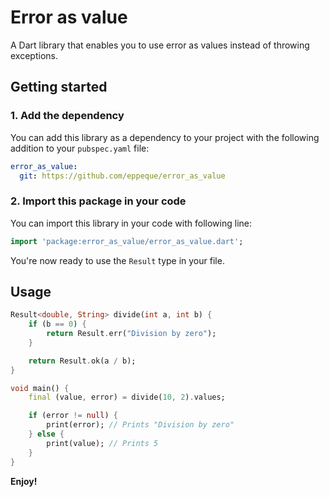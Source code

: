 # Error as value

A Dart library that enables you to use error as values instead of throwing exceptions.

## Getting started

### 1. Add the dependency

You can add this library as a dependency to your project with the following addition to your `pubspec.yaml` file:

```yaml
error_as_value:
  git: https://github.com/eppeque/error_as_value
```

### 2. Import this package in your code

You can import this library in your code with following line:

```dart
import 'package:error_as_value/error_as_value.dart';
```

You're now ready to use the `Result` type in your file.

## Usage

```dart
Result<double, String> divide(int a, int b) {
    if (b == 0) {
        return Result.err("Division by zero");
    }

    return Result.ok(a / b);
}

void main() {
    final (value, error) = divide(10, 2).values;

    if (error != null) {
        print(error); // Prints "Division by zero"
    } else {
        print(value); // Prints 5
    }
}
```

**Enjoy!**
